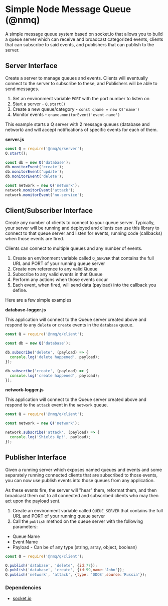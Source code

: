 # Simple Node Message Queue (@nmq)

A simple message queue system based on socket.io that allows you to build a queue server which can receive and broadcast categorized events, clients that can subscribe to said events, and publishers that can publish to the server.

## Server Interface

Create a server to manage queues and events. Clients will eventually connect to the server to subscribe to these, and Publishers will be able to send messages.

1. Set an environment variable `PORT` with the port number to listen on
1. Start a server - `Q.start()`
1. Create a new queue/category - `const qname = new Q('name')`
1. Monitor events - `qname.monitorEvent('event-name')`

This example starts a Q server with 2 message queues (database and network) and will accept notifications of specific events for each of them.

**server.js**
```javascript
const Q = require('@nmq/q/server');
Q.start();

const db = new Q('database');
db.monitorEvent('create');
db.monitorEvent('update');
db.monitorEvent('delete');

const network = new Q('network');
network.monitorEvent('attack');
network.monitorEvent('no-service');
```

## Client/Subscriber Interface

Create any number of clients to connect to your queue server. Typically, your server will be running and deployed and clients can use this library to connect to that queue server and listen for events, running code (callbacks) when those events are fired.

Clients can connect to multiple queues and any number of events.

1. Create an environment variable called `Q_SERVER` that contains the full URL and PORT of your running queue server
1. Create  new reference to any valid Queue
1. Subscribe to any valid events in that Queue
1. Perform any actions when those events occur
1. Each event, when fired, will send data (payload) into the callback you define.

Here are a few simple examples

**database-logger.js**

This application will connect to the Queue server created above and respond to any `delete` or `create` events in the `database` queue.

```javascript
const Q = require('@nmq/q/client');

const db = new Q('database');

db.subscribe('delete', (payload) => {
  console.log('delete happened', payload);
});

db.subscribe('create', (payload) => {
  console.log('create happened', payload);
});
```

**network-logger.js**

This application will connect to the Queue server created above and respond to the `attack` event in the `network` queue.

```javascript
const Q = require('@nmq/q/client');

const network = new Q('network');

network.subscribe('attack', (payload) => {
  console.log('Shields Up!', payload);
});
```

## Publisher Interface

Given a running server which exposes named queues and events and some separately running connected clients that are subscribed to those events, you can now use publish events into those queues from any application.

As these events fire, the server will "hear" them, reformat them, and then broadcast them out to all connected and subscribed clients who may then act upon the payload sent.

1. Create an environment variable called `QUEUE_SERVER` that contains the full URL and PORT of your running queue server
1. Call the `publish` method on the queue server with the following parameters:
 
 * Queue Name
 * Event Name
 * Payload - Can be of any type (string, array, object, boolean)

```javascript
const Q = require('@nmq/q/client');

Q.publish('database', 'delete', {id:77});
Q.publish('database', 'create', {id:99,name:'John'});
Q.publish('network', 'attack', {type: 'DDOS',source:'Russia'});
```

### Dependencies
* [socket.io](http://socket.io)

